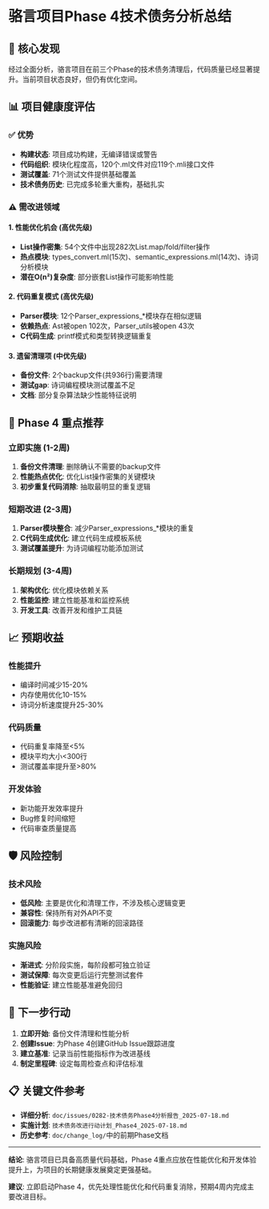 # 骆言项目Phase 4技术债务分析总结

## 🎯 核心发现

经过全面分析，骆言项目在前三个Phase的技术债务清理后，代码质量已经显著提升。当前项目状态良好，但仍有优化空间。

## 📊 项目健康度评估

### ✅ 优势 
- **构建状态**: 项目成功构建，无编译错误或警告
- **代码组织**: 模块化程度高，120个.ml文件对应119个.mli接口文件
- **测试覆盖**: 71个测试文件提供基础覆盖
- **技术债务历史**: 已完成多轮重大重构，基础扎实

### ⚠️ 需改进领域

#### 1. 性能优化机会 (高优先级)
- **List操作密集**: 54个文件中出现282次List.map/fold/filter操作
- **热点模块**: types_convert.ml(15次)、semantic_expressions.ml(14次)、诗词分析模块
- **潜在O(n²)复杂度**: 部分嵌套List操作可能影响性能

#### 2. 代码重复模式 (高优先级)  
- **Parser模块**: 12个Parser_expressions_*模块存在相似逻辑
- **依赖热点**: Ast被open 102次，Parser_utils被open 43次
- **C代码生成**: printf模式和类型转换逻辑重复

#### 3. 遗留清理项 (中优先级)
- **备份文件**: 2个backup文件(共936行)需要清理
- **测试gap**: 诗词编程模块测试覆盖不足
- **文档**: 部分复杂算法缺少性能特征说明

## 🎯 Phase 4 重点推荐

### 立即实施 (1-2周)
1. **备份文件清理**: 删除确认不需要的backup文件
2. **性能热点优化**: 优化List操作密集的关键模块
3. **初步重复代码消除**: 抽取最明显的重复逻辑

### 短期改进 (2-3周)  
1. **Parser模块整合**: 减少Parser_expressions_*模块的重复
2. **C代码生成优化**: 建立代码生成模板系统
3. **测试覆盖提升**: 为诗词编程功能添加测试

### 长期规划 (3-4周)
1. **架构优化**: 优化模块依赖关系
2. **性能监控**: 建立性能基准和监控系统
3. **开发工具**: 改善开发和维护工具链

## 📈 预期收益

### 性能提升
- 编译时间减少15-20%
- 内存使用优化10-15%  
- 诗词分析速度提升25-30%

### 代码质量
- 代码重复率降至<5%
- 模块平均大小<300行
- 测试覆盖率提升至>80%

### 开发体验
- 新功能开发效率提升
- Bug修复时间缩短
- 代码审查质量提高

## 🛡️ 风险控制

### 技术风险
- **低风险**: 主要是优化和清理工作，不涉及核心逻辑变更
- **兼容性**: 保持所有对外API不变
- **回滚能力**: 每步改进都有清晰的回滚路径

### 实施风险
- **渐进式**: 分阶段实施，每阶段都可独立验证
- **测试保障**: 每次变更后运行完整测试套件
- **性能验证**: 建立性能基准避免回归

## 🚀 下一步行动

1. **立即开始**: 备份文件清理和性能分析
2. **创建Issue**: 为Phase 4创建GitHub Issue跟踪进度
3. **建立基准**: 记录当前性能指标作为改进基线
4. **制定里程碑**: 设定每周检查点和评估标准

## 📋 关键文件参考

- **详细分析**: `doc/issues/0282-技术债务Phase4分析报告_2025-07-18.md`
- **实施计划**: `技术债务改进行动计划_Phase4_2025-07-18.md`
- **历史参考**: `doc/change_log/`中的前期Phase文档

---

**结论**: 骆言项目已具备高质量代码基础，Phase 4重点应放在性能优化和开发体验提升上，为项目的长期健康发展奠定更强基础。

**建议**: 立即启动Phase 4，优先处理性能优化和代码重复消除，预期4周内完成主要改进目标。